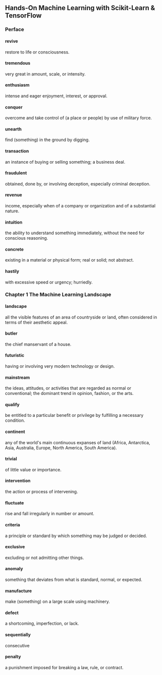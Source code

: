 ## Hands-On Machine Learning with Scikit-Learn & TensorFlow

### Perface

#### revive

restore to life or consciousness.

#### tremendous

very great in amount, scale, or intensity.

#### enthusiasm

intense and eager enjoyment, interest, or approval.

####  conquer

overcome and take control of (a place or people) by use of military force.

#### unearth

find (something) in the ground by digging.

#### transaction

an instance of buying or selling something; a business deal.

#### fraudulent

obtained, done by, or involving deception, especially criminal deception.

#### revenue

income, especially when of a company or organization and of a substantial nature.

#### intuition

the ability to understand something immediately, without the need for conscious reasoning.

#### concrete

existing in a material or physical form; real or solid; not abstract.

#### hastily

with excessive speed or urgency; hurriedly.

### Chapter 1 The Machine Learning Landscape

#### landscape

all the visible features of an area of countryside or land, often considered in terms of their aesthetic appeal.

#### butler

the chief manservant of a house.

#### futuristic

having or involving very modern technology or design.

#### mainstream

the ideas, attitudes, or activities that are regarded as normal or conventional; the dominant trend in opinion, fashion, or the arts.

#### qualify

be entitled to a particular benefit or privilege by fulfilling a necessary condition.

#### continent

any of the world's main continuous expanses of land (Africa, Antarctica, Asia, Australia, Europe, North America, South America).

#### trivial

of little value or importance.

#### intervention

the action or process of intervening.

#### fluctuate

rise and fall irregularly in number or amount.

#### criteria

a principle or standard by which something may be judged or decided.

#### exclusive

excluding or not admitting other things.

#### anomaly

something that deviates from what is standard, normal, or expected.

#### manufacture

make (something) on a large scale using machinery.

#### defect

a shortcoming, imperfection, or lack.

#### sequentially

consecutive

#### penalty

a punishment imposed for breaking a law, rule, or contract.

